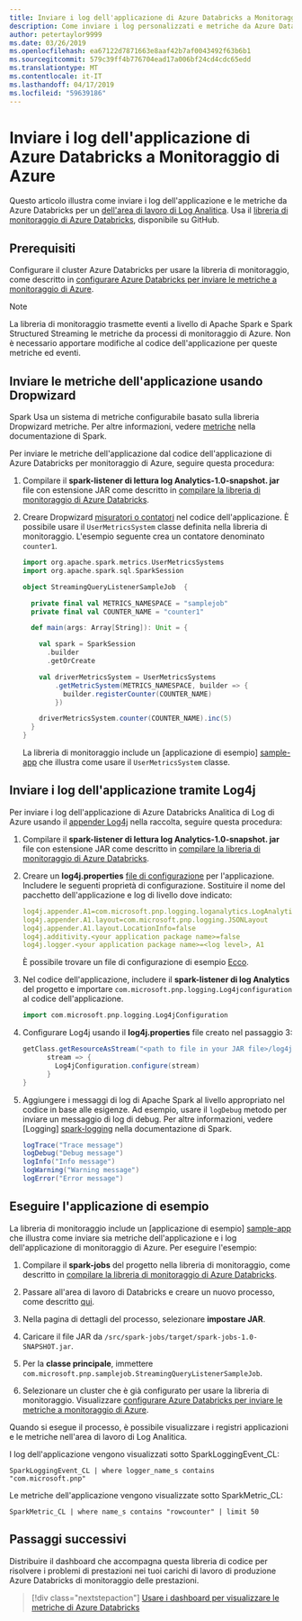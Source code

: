```yaml
---
title: Inviare i log dell'applicazione di Azure Databricks a Monitoraggio di Azure
description: Come inviare i log personalizzati e metriche da Azure Databricks per monitoraggio di Azure
author: petertaylor9999
ms.date: 03/26/2019
ms.openlocfilehash: ea67122d7871663e8aaf42b7af0043492f63b6b1
ms.sourcegitcommit: 579c39ff4b776704ead17a006bf24cd4cdc65edd
ms.translationtype: MT
ms.contentlocale: it-IT
ms.lasthandoff: 04/17/2019
ms.locfileid: "59639186"
---
```

# <a name="send-azure-databricks-application-logs-to-azure-monitor"></a>Inviare i log dell'applicazione di Azure Databricks a Monitoraggio di Azure

Questo articolo illustra come inviare i log dell'applicazione e le metriche da Azure Databricks per un [dell'area di lavoro di Log Analitica](/azure/azure-monitor/platform/manage-access). Usa il [libreria di monitoraggio di Azure Databricks](https://github.com/mspnp/spark-monitoring), disponibile su GitHub.

## <a name="prerequisites"></a>Prerequisiti

Configurare il cluster Azure Databricks per usare la libreria di monitoraggio, come descritto in [configurare Azure Databricks per inviare le metriche a monitoraggio di Azure][config-cluster].

> [!NOTE]
> La libreria di monitoraggio trasmette eventi a livello di Apache Spark e Spark Structured Streaming le metriche da processi di monitoraggio di Azure. Non è necessario apportare modifiche al codice dell'applicazione per queste metriche ed eventi.

## <a name="send-application-metrics-using-dropwizard"></a>Inviare le metriche dell'applicazione usando Dropwizard

Spark Usa un sistema di metriche configurabile basato sulla libreria Dropwizard metriche. Per altre informazioni, vedere [metriche](https://spark.apache.org/docs/latest/monitoring.html#metrics) nella documentazione di Spark.

Per inviare le metriche dell'applicazione dal codice dell'applicazione di Azure Databricks per monitoraggio di Azure, seguire questa procedura:

1. Compilare il **spark-listener di lettura log Analytics-1.0-snapshot. jar** file con estensione JAR come descritto in [compilare la libreria di monitoraggio di Azure Databricks][build-lib].

1. Creare Dropwizard [misuratori o contatori](https://metrics.dropwizard.io/4.0.0/manual/core.html) nel codice dell'applicazione. È possibile usare il `UserMetricsSystem` classe definita nella libreria di monitoraggio. L'esempio seguente crea un contatore denominato `counter1`.

    ```Scala
    import org.apache.spark.metrics.UserMetricsSystems
    import org.apache.spark.sql.SparkSession

    object StreamingQueryListenerSampleJob  {

      private final val METRICS_NAMESPACE = "samplejob"
      private final val COUNTER_NAME = "counter1"

      def main(args: Array[String]): Unit = {

        val spark = SparkSession
          .builder
          .getOrCreate

        val driverMetricsSystem = UserMetricsSystems
            .getMetricSystem(METRICS_NAMESPACE, builder => {
              builder.registerCounter(COUNTER_NAME)
            })

        driverMetricsSystem.counter(COUNTER_NAME).inc(5)
      }
    }
    ```

    La libreria di monitoraggio include un [applicazione di esempio] [ sample-app] che illustra come usare il `UserMetricsSystem` classe.

## <a name="send-application-logs-using-log4j"></a>Inviare i log dell'applicazione tramite Log4j

Per inviare i log dell'applicazione di Azure Databricks Analitica di Log di Azure usando il [appender Log4j](https://logging.apache.org/log4j/2.x/manual/appenders.html) nella raccolta, seguire questa procedura:

1. Compilare il **spark-listener di lettura log Analytics-1.0-snapshot. jar** file con estensione JAR come descritto in [compilare la libreria di monitoraggio di Azure Databricks][build-lib].

1. Creare un **log4j.properties** [file di configurazione](https://logging.apache.org/log4j/2.x/manual/configuration.html) per l'applicazione. Includere le seguenti proprietà di configurazione. Sostituire il nome del pacchetto dell'applicazione e log di livello dove indicato:

    ```YAML
    log4j.appender.A1=com.microsoft.pnp.logging.loganalytics.LogAnalyticsAppender
    log4j.appender.A1.layout=com.microsoft.pnp.logging.JSONLayout
    log4j.appender.A1.layout.LocationInfo=false
    log4j.additivity.<your application package name>=false
    log4j.logger.<your application package name>=<log level>, A1
    ```

    È possibile trovare un file di configurazione di esempio [Ecco][log4j.properties].

1. Nel codice dell'applicazione, includere il **spark-listener di log Analytics** del progetto e importare `com.microsoft.pnp.logging.Log4jconfiguration` al codice dell'applicazione.

    ```Scala
    import com.microsoft.pnp.logging.Log4jConfiguration
    ```

1. Configurare Log4j usando il **log4j.properties** file creato nel passaggio 3:

    ```Scala
    getClass.getResourceAsStream("<path to file in your JAR file>/log4j.properties")) {
          stream => {
            Log4jConfiguration.configure(stream)
          }
    }
    ```

1. Aggiungere i messaggi di log di Apache Spark al livello appropriato nel codice in base alle esigenze. Ad esempio, usare il `logDebug` metodo per inviare un messaggio di log di debug. Per altre informazioni, vedere [Logging] [ spark-logging] nella documentazione di Spark.

    ```Scala
    logTrace("Trace message")
    logDebug("Debug message")
    logInfo("Info message")
    logWarning("Warning message")
    logError("Error message")
    ```

## <a name="run-the-sample-application"></a>Eseguire l'applicazione di esempio

La libreria di monitoraggio include un [applicazione di esempio] [ sample-app] che illustra come inviare sia metriche dell'applicazione e i log dell'applicazione di monitoraggio di Azure. Per eseguire l'esempio:

1. Compilare il **spark-jobs** del progetto nella libreria di monitoraggio, come descritto in [compilare la libreria di monitoraggio di Azure Databricks][build-lib].

1. Passare all'area di lavoro di Databricks e creare un nuovo processo, come descritto [qui](https://docs.azuredatabricks.net/user-guide/jobs.html#create-a-job).

1. Nella pagina di dettagli del processo, selezionare **impostare JAR**.

1. Caricare il file JAR da `/src/spark-jobs/target/spark-jobs-1.0-SNAPSHOT.jar`.

1. Per la **classe principale**, immettere `com.microsoft.pnp.samplejob.StreamingQueryListenerSampleJob`.

1. Selezionare un cluster che è già configurato per usare la libreria di monitoraggio. Visualizzare [configurare Azure Databricks per inviare le metriche a monitoraggio di Azure][config-cluster].

Quando si esegue il processo, è possibile visualizzare i registri applicazioni e le metriche nell'area di lavoro di Log Analitica.

I log dell'applicazione vengono visualizzati sotto SparkLoggingEvent_CL:

```Kusto
SparkLoggingEvent_CL | where logger_name_s contains "com.microsoft.pnp"
```

Le metriche dell'applicazione vengono visualizzate sotto SparkMetric_CL:

```Kusto
SparkMetric_CL | where name_s contains "rowcounter" | limit 50
```

## <a name="next-steps"></a>Passaggi successivi

Distribuire il dashboard che accompagna questa libreria di codice per risolvere i problemi di prestazioni nei tuoi carichi di lavoro di produzione Azure Databricks di monitoraggio delle prestazioni.

> [!div class="nextstepaction"]
> [Usare i dashboard per visualizzare le metriche di Azure Databricks](./dashboards.md)

<!-- links -->

[build-lib]: ./configure-cluster.md##build-the-azure-databricks-monitoring-library
[config-cluster]: ./configure-cluster.md
[log4j.properties]: https://github.com/mspnp/spark-monitoring/blob/master/src/spark-jobs/src/main/resources/com/microsoft/pnp/samplejob/log4j.properties
[sample-app]: https://github.com/mspnp/spark-monitoring/tree/master/src/spark-jobs
[spark-logging]: https://spark.apache.org/docs/2.3.0/api/java/org/apache/spark/internal/Logging.html